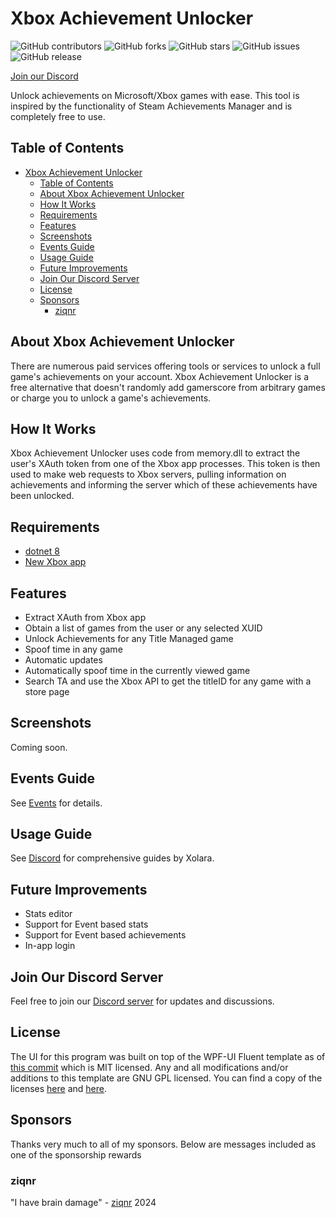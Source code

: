 # Xbox Achievement Unlocker

![GitHub contributors][contributors-badge]
![GitHub forks][forks-badge]
![GitHub stars][stars-badge]
![GitHub issues][issues-badge]
![GitHub release][release-badge]

[Join our Discord][discord-invite]

Unlock achievements on Microsoft/Xbox games with ease. This tool is inspired by the functionality of Steam Achievements Manager and is completely free to use.

## Table of Contents

- [Xbox Achievement Unlocker](#xbox-achievement-unlocker)
  - [Table of Contents](#table-of-contents)
  - [About Xbox Achievement Unlocker](#about-xbox-achievement-unlocker)
  - [How It Works](#how-it-works)
  - [Requirements](#requirements)
  - [Features](#features)
  - [Screenshots](#screenshots)
  - [Events Guide](#events-guide)
  - [Usage Guide](#usage-guide)
  - [Future Improvements](#future-improvements)
  - [Join Our Discord Server](#join-our-discord-server)
  - [License](#license)
  - [Sponsors](#sponsors)
    - [ziqnr](#ziqnr)

## About Xbox Achievement Unlocker

There are numerous paid services offering tools or services to unlock a full game's achievements on your account. Xbox Achievement Unlocker is a free alternative that doesn't randomly add gamerscore from arbitrary games or charge you to unlock a game's achievements.

## How It Works

Xbox Achievement Unlocker uses code from memory.dll to extract the user's XAuth token from one of the Xbox app processes. This token is then used to make web requests to Xbox servers, pulling information on achievements and informing the server which of these achievements have been unlocked.

## Requirements

- [dotnet 8](https://download.visualstudio.microsoft.com/download/pr/77284554-b8df-4697-9a9e-4c70a8b35f29/6763c16069d1ab8fa2bc506ef0767366/dotnet-runtime-8.0.5-win-x64.exe)
- [New Xbox app](https://apps.microsoft.com/store/detail/xbox/9MV0B5HZVK9Z)

## Features

- Extract XAuth from Xbox app
- Obtain a list of games from the user or any selected XUID
- Unlock Achievements for any Title Managed game
- Spoof time in any game
- Automatic updates
- Automatically spoof time in the currently viewed game
- Search TA and use the Xbox API to get the titleID for any game with a store page

## Screenshots

Coming soon.

## Events Guide

See [Events](./Doc/Events.md) for details.

## Usage Guide

See [Discord](https://discord.com/channels/1013602813093359657/1233193528553640017) for comprehensive guides by Xolara.

## Future Improvements

- Stats editor
- Support for Event based stats
- Support for Event based achievements
- In-app login

## Join Our Discord Server

Feel free to join our [Discord server][discord-invite] for updates and discussions.

## License

The UI for this program was built on top of the WPF-UI Fluent template as of [this commit](https://github.com/lepoco/wpfui/tree/c8cd75f6f82414a52a94d2a55fe2a21dd5db83d7) which is MIT licensed. Any and all modifications and/or additions to this template are GNU GPL licensed. You can find a copy of the licenses [here][LICENSE] and [here][MIT-LICENSE].

## Sponsors

Thanks very much to all of my sponsors. Below are messages included as one of the sponsorship rewards

### ziqnr

"I have brain damage" - [ziqnr](https://github.com/ziqnr) 2024


[contributors-badge]: https://img.shields.io/github/contributors/ItsLogic/Xbox-Achievement-Unlocker?style=for-the-badge
[contributors-url]: https://github.com/ItsLogic/Xbox-Achievement-Unlocker/graphs/contributors
[forks-badge]: https://img.shields.io/github/forks/ItsLogic/Xbox-Achievement-Unlocker?style=for-the-badge
[forks-url]: https://github.com/ItsLogic/Xbox-Achievement-Unlocker/network/members
[stars-badge]: https://img.shields.io/github/stars/ItsLogic/Xbox-Achievement-Unlocker?style=for-the-badge
[stars-url]: https://github.com/ItsLogic/Xbox-Achievement-Unlocker/stargazers
[issues-badge]: https://img.shields.io/github/issues/ItsLogic/Xbox-Achievement-Unlocker?style=for-the-badge
[issues-url]: https://github.com/ItsLogic/Xbox-Achievement-Unlocker/issues
[release-badge]: https://img.shields.io/github/v/release/ItsLogic/Xbox-Achievement-Unlocker?style=for-the-badge
[release-url]: https://github.com/ItsLogic/Xbox-Achievement-Unlocker/releases
[discord-id]: https://img.shields.io/discord/1013602813093359657?logo=discord&style=for-the-badge
[discord-invite]: https://discord.gg/ugDvSw7cns
[WPF-Commit]: https://github.com/lepoco/wpfui/tree/c8cd75f6f82414a52a94d2a55fe2a21dd5db83d7
[LICENSE]:LICENSE
[MIT-LICENSE]:LICENSE.MIT
